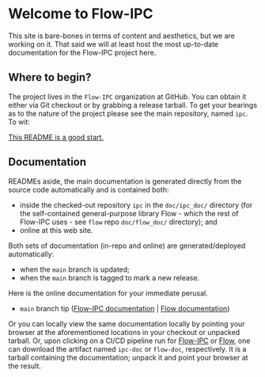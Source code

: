 # Welcome to Flow-IPC

This site is bare-bones in terms of content and aesthetics, but we are working on it.  That said we will at least host the most up-to-date documentation for the Flow-IPC project here.

## Where to begin?

The project lives in the `Flow-IPC` organization at GitHub.  You can obtain it either via Git checkout or by grabbing a release tarball.  To get your bearings as to the nature of the project please see the main repository, named `ipc`.  To wit:

[This README is a good start.](https://github.com/Flow-IPC/ipc/blob/main/README.md)

## Documentation

READMEs aside, the main documentation is generated directly from the source code automatically and is contained both:
  - inside the checked-out repository `ipc` in the `doc/ipc_doc/` directory (for the self-contained general-purpose library Flow - which the rest of Flow-IPC uses - see `flow` repo `doc/flow_doc/` directory); and
  - online at this web site.

Both sets of documentation (in-repo and online) are generated/deployed automatically:
  - when the `main` branch is updated;
  - when the `main` branch is tagged to mark a new release.

Here is the online documentation for your immediate perusal.

  - `main` branch tip ([Flow-IPC documentation](./doc/flow-ipc/versions/main/index.html) |
                       [Flow documentation](./doc/flow/versions/main/index.html))

Or you can locally view the same documentation locally by pointing your browser at the aforementioned locations in your checkout or unpacked tarball.  Or, upon clicking on a CI/CD pipeline run for [Flow-IPC](https://github.com/Flow-IPC/ipc/actions) or [Flow](https://github.com/Flow-IPC/flow/actions), one can download the artifact named `ipc-doc` or `flow-doc`, respectively.  It is a tarball containing the documentation; unpack it and point your browser at the result.
